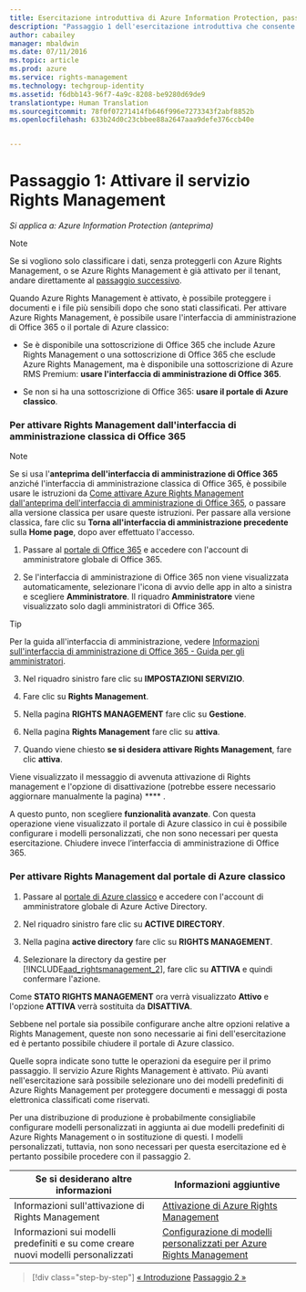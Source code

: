 ```yaml
---
title: Esercitazione introduttiva di Azure Information Protection, passaggio 1 | Azure Rights Management
description: "Passaggio 1 dell'esercitazione introduttiva che consente di provare rapidamente Microsoft Azure Information Protection nell'organizzazione. L'esercitazione è articolata in 4 passaggi, eseguibili in circa 10 minuti."
author: cabailey
manager: mbaldwin
ms.date: 07/11/2016
ms.topic: article
ms.prod: azure
ms.service: rights-management
ms.technology: techgroup-identity
ms.assetid: f6dbb143-96f7-4a9c-8208-be9280d69de9
translationtype: Human Translation
ms.sourcegitcommit: 78f0f07271414fb646f996e7273343f2abf8852b
ms.openlocfilehash: 633b24d0c23cbbee88a2647aaa9defe376ccb40e


---
```


# Passaggio 1: Attivare il servizio Rights Management
 
*Si applica a: Azure Information Protection (anteprima)*

> [!NOTE]
>Se si vogliono solo classificare i dati, senza proteggerli con Azure Rights Management, o se Azure Rights Management è già attivato per il tenant, andare direttamente al [passaggio successivo](infoprotect-tutorial-step2.md). 

Quando Azure Rights Management è attivato, è possibile proteggere i documenti e i file più sensibili dopo che sono stati classificati. Per attivare Azure Rights Management, è possibile usare l'interfaccia di amministrazione di Office 365 o il portale di Azure classico:

-   Se è disponibile una sottoscrizione di Office 365 che include Azure Rights Management o una sottoscrizione di Office 365 che esclude Azure Rights Management, ma è disponibile una sottoscrizione di Azure RMS Premium: **usare l'interfaccia di amministrazione di Office 365**.

-   Se non si ha una sottoscrizione di Office 365: **usare il portale di Azure classico**.

### Per attivare Rights Management dall'interfaccia di amministrazione classica di Office 365

> [!NOTE]
> Se si usa l'**anteprima dell'interfaccia di amministrazione di Office 365** anziché l'interfaccia di amministrazione classica di Office 365, è possibile usare le istruzioni da [Come attivare Azure Rights Management dall'anteprima dell'interfaccia di amministrazione di Office 365](../deploy-use/activate-office365-preview.md), o passare alla versione classica per usare queste istruzioni. Per passare alla versione classica, fare clic su **Torna all'interfaccia di amministrazione precedente** sulla **Home page**, dopo aver effettuato l'accesso.

1.  Passare al [portale di Office 365](https://portal.office.com/) e accedere con l'account di amministratore globale di Office 365.

2.  Se l'interfaccia di amministrazione di Office 365 non viene visualizzata automaticamente, selezionare l'icona di avvio delle app in alto a sinistra e scegliere **Amministratore**. Il riquadro **Amministratore** viene visualizzato solo dagli amministratori di Office 365.

  > [!TIP]
  > Per la guida all'interfaccia di amministrazione, vedere [Informazioni sull'interfaccia di amministrazione di Office 365 - Guida per gli amministratori](https://support.office.com/article/About-the-Office-365-admin-center-Admin-Help-58537702-d421-4d02-8141-e128e3703547).

3.  Nel riquadro sinistro fare clic su **IMPOSTAZIONI SERVIZIO**.

4.  Fare clic su **Rights Management**.

5.  Nella pagina **RIGHTS MANAGEMENT** fare clic su **Gestione**.

6.  Nella pagina **Rights Management** fare clic su **attiva**.

7.  Quando viene chiesto **se si desidera attivare Rights Management**, fare clic **attiva**.

Viene visualizzato il messaggio di avvenuta attivazione di Rights management e l'opzione di disattivazione (potrebbe essere necessario aggiornare manualmente la pagina) **** .

A questo punto, non scegliere **funzionalità avanzate**. Con questa operazione viene visualizzato il portale di Azure classico in cui è possibile configurare i modelli personalizzati, che non sono necessari per questa esercitazione. Chiudere invece l’interfaccia di amministrazione di Office 365.

### Per attivare Rights Management dal portale di Azure classico

1.  Passare al [portale di Azure classico](http://go.microsoft.com/fwlink/p/?LinkID=275081) e accedere con l'account di amministratore globale di Azure Active Directory.

2.  Nel riquadro sinistro fare clic su **ACTIVE DIRECTORY**.

3.  Nella pagina **active directory** fare clic su **RIGHTS MANAGEMENT**.

4.  Selezionare la directory da gestire per [!INCLUDE[aad_rightsmanagement_2](../includes/aad_rightsmanagement_2_md.md)], fare clic su **ATTIVA** e quindi confermare l'azione.

Come **STATO RIGHTS MANAGEMENT** ora verrà visualizzato **Attivo** e l'opzione **ATTIVA** verrà sostituita da **DISATTIVA**.

Sebbene nel portale sia possibile configurare anche altre opzioni relative a Rights Management, queste non sono necessarie ai fini dell'esercitazione ed è pertanto possibile chiudere il portale di Azure classico.

Quelle sopra indicate sono tutte le operazioni da eseguire per il primo passaggio. Il servizio Azure Rights Management è attivato. Più avanti nell'esercitazione sarà possibile selezionare uno dei modelli predefiniti di Azure Rights Management per proteggere documenti e messaggi di posta elettronica classificati come riservati.

Per una distribuzione di produzione è probabilmente consigliabile configurare modelli personalizzati in aggiunta ai due modelli predefiniti di Azure Rights Management o in sostituzione di questi. I modelli personalizzati, tuttavia, non sono necessari per questa esercitazione ed è pertanto possibile procedere con il passaggio 2.

|Se si desiderano altre informazioni|Informazioni aggiuntive|
|--------------------------------|--------------------------|
|Informazioni sull'attivazione di Rights Management|[Attivazione di Azure Rights Management](../deploy-use/activate-service.md)|
|Informazioni sui modelli predefiniti e su come creare nuovi modelli personalizzati|[Configurazione di modelli personalizzati per Azure Rights Management](../deploy-use/configure-custom-templates.md)|

>[!div class="step-by-step"]
[&#171; Introduzione](infoprotect-quick-start-tutorial.md)
[Passaggio 2 &#187;](infoprotect-tutorial-step2.md)



<!--HONumber=Jul16_HO3-->


